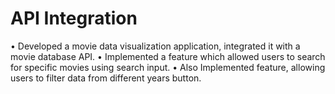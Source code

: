 # API Integration
• Developed a movie data visualization application, integrated it with a movie database API.
• Implemented a feature which allowed users to search for specific movies using search input.
• Also Implemented feature, allowing users to filter data from different years button.

